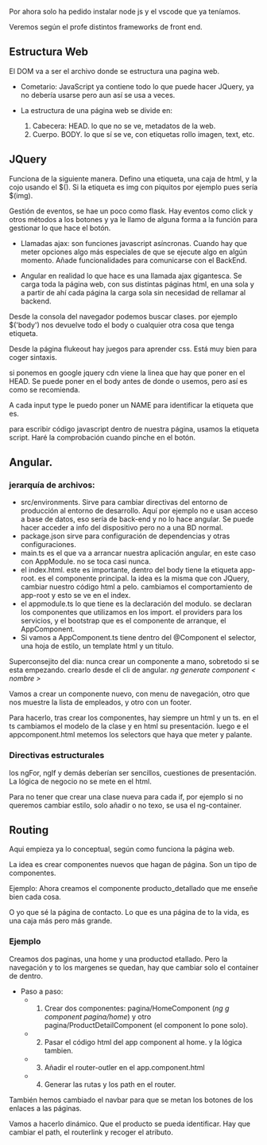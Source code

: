 Por ahora solo ha pedido instalar node js y el vscode que ya teníamos.

Veremos según el profe distintos frameworks de front end.

## Estructura Web

El DOM  va a ser el archivo donde se estructura una pagina web.

- Cometario: JavaScript ya contiene todo lo que puede hacer JQuery, ya no debería usarse pero aun así se usa a veces.

- La estructura de una página web se divide en:
    1. Cabecera: HEAD. lo que no se ve, metadatos de la web.
    2. Cuerpo. BODY. lo que sí se ve, con etiquetas rollo imagen, text, etc.




## JQuery

Funciona de la siguiente manera.
Defino una etiqueta, una caja de html, y la cojo usando el $(). Si la etiqueta es img con piquitos por ejemplo pues sería $(img).


Gestión de eventos, se hae un poco como flask. Hay eventos como click y otros métodos a los botones y ya le llamo de alguna forma a la función para gestionar lo que hace el botón.

- Llamadas ajax: son funciones javascript asíncronas. Cuando hay que meter opciones algo más especiales de que se ejecute algo en algún momento. Añade funcionalidades para comunicarse con el BackEnd.


- Angular en realidad lo que hace es una llamada ajax gigantesca. Se carga toda la página web, con sus distintas páginas html, en una sola y a partir de ahí cada página la carga sola sin necesidad de rellamar al backend.



Desde la consola del navegador podemos buscar clases. por ejemplo $('body') nos devuelve todo el body o cualquier otra cosa que tenga etiqueta.

Desde la página flukeout hay juegos para aprender css. Está muy bien para coger sintaxis.

si ponemos en google jquery cdn viene la linea que hay que poner en el HEAD. Se puede poner en el body antes de donde o usemos, pero así
es como se recomienda.

A cada input type le puedo poner un NAME para identificar la etiqueta que es.

para escribir código javascript dentro de nuestra página, usamos la etiqueta script. Haré la comprobación cuando pinche en el botón.

## Angular.

### jerarquía de archivos:
- src/environments. Sirve para cambiar directivas del entorno de producción al entorno de desarrollo. Aquí por ejemplo no e usan acceso a base de datos, eso sería de back-end y no lo hace angular. Se puede hacer acceder a info del dispositivo pero no a una BD normal.
- package.json sirve para configuración de dependencias y otras configuraciones.
- main.ts es el que va a arrancar nuestra aplicación angular, en este caso con AppModule. no se toca casi nunca.
- el index.html. este es importante, dentro del body tiene la etiqueta app-root. es el componente principal. la idea es la misma que con JQuery, cambiar nuestro código html a pelo. cambiamos el comportamiento de app-root y esto se ve en el index.
- el appmodule.ts lo que tiene es la declaración del modulo. se declaran los componentes que utilizamos en los import. el providers para los servicios, y el bootstrap que es el componente de arranque, el AppComponent.
- Si vamos a AppComponent.ts tiene dentro del @Component el selector, una hoja de estilo, un template html y un titulo.


Superconsejito del dia: nunca crear un componente a mano, sobretodo si se esta empezando. crearlo desde el cli de angular.
  *ng generate component < nombre >*


Vamos a crear un componente nuevo, con menu de navegación, otro que nos muestre la lista de empleados, y otro con un footer.

Para hacerlo, tras crear los componentes, hay siempre un html y un ts. en el ts cambiamos el modelo de la clase y en html su presentación. luego e el appcomponent.html metemos los selectors que haya que meter y palante.



### Directivas estructurales

los ngFor, ngIf y demás deberían ser sencillos, cuestiones de presentación. La lógica de negocio no se mete en el html.


Para no tener que crear una clase nueva para cada if, por ejemplo si no queremos cambiar estilo, solo añadir o no texo, se usa el ng-container.

## Routing

Aqui empieza ya lo conceptual, según como funciona la página web. 

La idea es crear componentes nuevos que hagan de página. Son un tipo de componentes.

Ejemplo: Ahora creamos el componente producto_detallado que me enseñe bien cada cosa.

O yo que sé la página de contacto. Lo que es una página de to la vida, es una caja más pero más grande.

### Ejemplo
Creamos dos paginas, una home y una productod etallado. Pero la navegación y to los margenes se quedan, hay que cambiar solo el container de dentro.
- Paso a paso: 
  - 1. Crear dos componentes: pagina/HomeComponent (*ng g component pagina/home*) y otro pagina/ProductDetailComponent (el component lo pone solo). 
  - 2. Pasar el código html del app component al home. y la lógica tambien.
  - 3. Añadir el router-outler en el app.component.html
  - 4. Generar las rutas y los path en el router.


También hemos cambiado el navbar para que se metan los botones de los enlaces a las páginas.


Vamos a hacerlo dinámico. Que el producto se pueda identificar. Hay que cambiar el path, el routerlink y recoger el atributo.